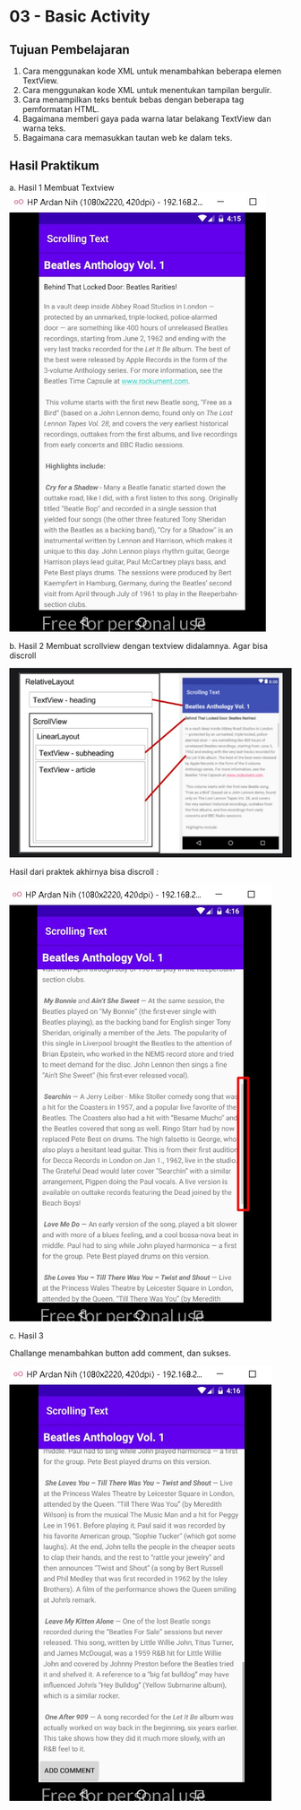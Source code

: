 # 03 - Basic Activity

## Tujuan Pembelajaran

1. Cara menggunakan kode XML untuk menambahkan beberapa elemen TextView.
2. Cara menggunakan kode XML untuk menentukan tampilan bergulir.
3. Cara menampilkan teks bentuk bebas dengan beberapa tag pemformatan HTML.
4. Bagaimana memberi gaya pada warna latar belakang TextView dan warna teks.
5. Bagaimana cara memasukkan tautan web ke dalam teks.

## Hasil Praktikum

a. Hasil 1
Membuat Textview
![SS1](img/Screenshot_1.jpg)

b. Hasil 2
Membuat scrollview dengan textview didalamnya. Agar bisa discroll

![SS5](img/Screenshot_5.jpg)

Hasil dari praktek akhirnya bisa discroll :

![SS2](img/Screenshot_2.jpg)

c. Hasil 3

Challange menambahkan button add comment, dan sukses.

![SS3](img/Screenshot_3.jpg)
